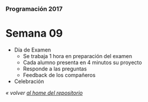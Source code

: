 ### Programación 2017
# Semana 09
* Día de Examen
  * Se trabaja 1 hora en preparación del examen
  * Cada alumno presenta en 4 minutos su proyecto
  * Responde a las preguntas
  * Feedback de los compañeros
* Celebración


*« volver [al home del repositorio](https://github.com/Franzel/UDD_Programacion_2017_1sem)*
